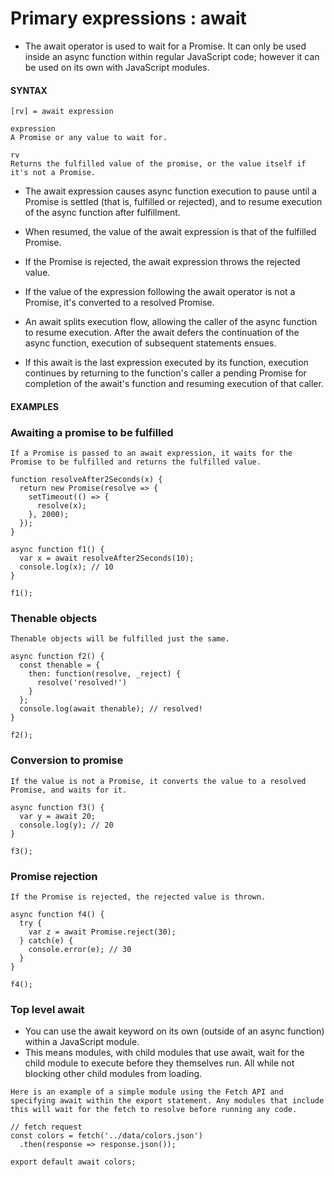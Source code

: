 # Primary expressions : await

- The await operator is used to wait for a Promise. It can only be used inside an async function within regular JavaScript code; however it can be used on its own with JavaScript modules.

#### **SYNTAX**

```
[rv] = await expression

expression
A Promise or any value to wait for.

rv
Returns the fulfilled value of the promise, or the value itself if it's not a Promise.
```

- The await expression causes async function execution to pause until a Promise is settled (that is, fulfilled or rejected), and to resume execution of the async function after fulfillment.
- When resumed, the value of the await expression is that of the fulfilled Promise.

- If the Promise is rejected, the await expression throws the rejected value.

- If the value of the expression following the await operator is not a Promise, it's converted to a resolved Promise.

- An await splits execution flow, allowing the caller of the async function to resume execution. After the await defers the continuation of the async function, execution of subsequent statements ensues.
- If this await is the last expression executed by its function, execution continues by returning to the function's caller a pending Promise for completion of the await's function and resuming execution of that caller.

#### **EXAMPLES**

### Awaiting a promise to be fulfilled

```
If a Promise is passed to an await expression, it waits for the Promise to be fulfilled and returns the fulfilled value.

function resolveAfter2Seconds(x) {
  return new Promise(resolve => {
    setTimeout(() => {
      resolve(x);
    }, 2000);
  });
}

async function f1() {
  var x = await resolveAfter2Seconds(10);
  console.log(x); // 10
}

f1();
```

### Thenable objects

```
Thenable objects will be fulfilled just the same.

async function f2() {
  const thenable = {
    then: function(resolve, _reject) {
      resolve('resolved!')
    }
  };
  console.log(await thenable); // resolved!
}

f2();
```

### Conversion to promise

```
If the value is not a Promise, it converts the value to a resolved Promise, and waits for it.

async function f3() {
  var y = await 20;
  console.log(y); // 20
}

f3();
```

### Promise rejection

```
If the Promise is rejected, the rejected value is thrown.

async function f4() {
  try {
    var z = await Promise.reject(30);
  } catch(e) {
    console.error(e); // 30
  }
}

f4();
```

### Top level await

- You can use the await keyword on its own (outside of an async function) within a JavaScript module.
- This means modules, with child modules that use await, wait for the child module to execute before they themselves run. All while not blocking other child modules from loading.

```
Here is an example of a simple module using the Fetch API and specifying await within the export statement. Any modules that include this will wait for the fetch to resolve before running any code.

// fetch request
const colors = fetch('../data/colors.json')
  .then(response => response.json());

export default await colors;
```
